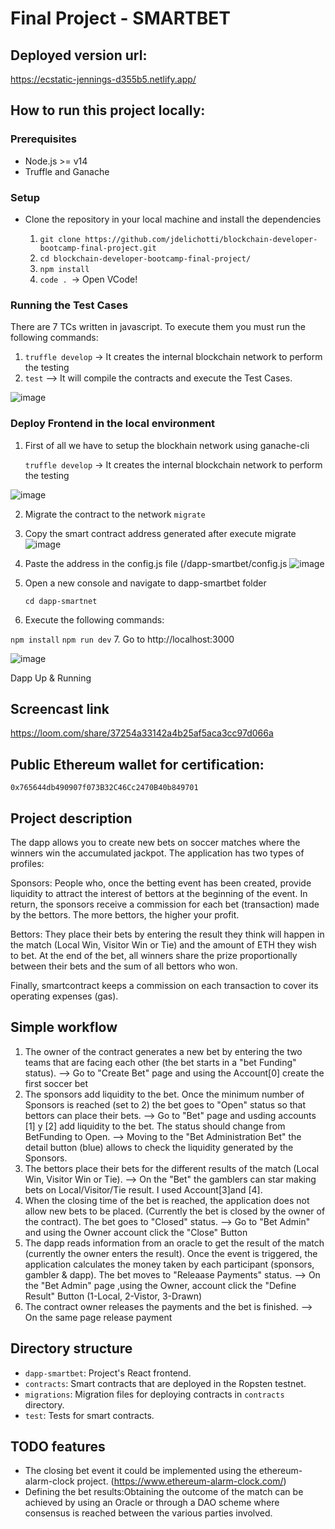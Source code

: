 # Final Project - SMARTBET

## Deployed version url:

https://ecstatic-jennings-d355b5.netlify.app/

## How to run this project locally:

### Prerequisites

- Node.js >= v14
- Truffle and Ganache


### Setup
- Clone the repository in your local machine and install the dependencies
  
  1. `git clone https://github.com/jdelichotti/blockchain-developer-bootcamp-final-project.git`
  2. `cd blockchain-developer-bootcamp-final-project/`
  3. `npm install`
  4. `code . `-> Open VCode!
 
### Running the Test Cases
There are 7 TCs written in javascript. To execute them you must run the following commands:
1. `truffle develop` -> It creates the internal blockchain network to perform the testing
2. `test` --> It will compile the contracts and execute the Test Cases.

![image](https://user-images.githubusercontent.com/32246675/143797692-7ea03f25-8e2f-42fa-92d8-43666707c032.png)

  
### Deploy Frontend in the local environment

1. First of all we have to setup the blockhain network using ganache-cli
   
   `truffle develop` -> It creates the internal blockchain network to perform the testing
   
  ![image](https://user-images.githubusercontent.com/32246675/143800291-8225616d-b9f1-48ce-bcce-7b8bcbdb7b21.png)

2. Migrate the contract to the network
   `migrate`

3. Copy the smart contract address generated after execute migrate
   ![image](https://user-images.githubusercontent.com/32246675/143800636-dc0ec4f1-297f-4c28-907f-1e760c45c4ee.png)

4. Paste the address in the config.js file (/dapp-smartbet/config.js
  ![image](https://user-images.githubusercontent.com/32246675/143817198-1b52f858-bf1f-4848-840c-11b9af9fe425.png)

5. Open a new console and navigate to dapp-smartbet folder
   
   `cd dapp-smartnet`
6. Execute the following commands:
   
  `npm install`
  `npm run dev`
7. Go to http://localhost:3000

   ![image](https://user-images.githubusercontent.com/32246675/143801327-383a94da-8596-464e-8554-20516b5fd553.png)
    
   Dapp Up & Running


## Screencast link

https://loom.com/share/37254a33142a4b25af5aca3cc97d066a

## Public Ethereum wallet for certification:

`0x765644db490907f073B32C46Cc2470B40b849701`

## Project description

The dapp allows you to create new bets on soccer matches where the winners win the accumulated jackpot.
The application has two types of profiles:

Sponsors: People who, once the betting event has been created, provide liquidity to attract the interest of bettors at the beginning of the event. In return, the sponsors receive a commission for each bet (transaction) made by the bettors. The more bettors, the higher your profit.

Bettors: They place their bets by entering the result they think will happen in the match (Local Win, Visitor Win or Tie) and the amount of ETH they wish to bet. At the end of the bet, all winners share the prize proportionally between their bets and the sum of all bettors who won.

Finally, smartcontract keeps a commission on each transaction to cover its operating expenses (gas).


## Simple workflow

1. The owner of the contract generates a new bet by entering the two teams that are facing each other (the bet starts in a "bet Funding" status).
  --> Go to "Create Bet" page and using the Account[0] create the first soccer bet
2. The sponsors add liquidity to the bet. Once the minimum number of Sponsors is reached (set to 2) the bet goes to "Open" status so that bettors can place their bets.
  --> Go to "Bet" page and usding accounts [1] y [2] add liquidity to the bet. The status should change from BetFunding to Open.
  --> Moving to the "Bet Administration Bet" the detail button (blue) allows to check the liquidity generated by the Sponsors.
3. The bettors place their bets for the different results of the match (Local Win, Visitor Win or Tie).
  --> On the "Bet" the gamblers can star making bets on Local/Visitor/Tie result. I used Account[3]and [4].
4. When the closing time of the bet is reached, the application does not allow new bets to be placed. (Currently the bet is closed by the owner of the contract). The bet goes to "Closed" status.
  --> Go to "Bet Admin" and using the Owner account click the "Close" Button
5. The dapp reads information from an oracle to get the result of the match (currently the owner enters the result). Once the event is triggered, the application calculates the money taken by each participant (sponsors, gambler & dapp). The bet moves to "Releaase Payments" status.
  --> On the "Bet Admin" page ,using the Owner, account click the "Define Result" Button (1-Local, 2-Vistor, 3-Drawn)
6. The contract owner releases the payments and the bet is finished.
  --> On the same page release payment

## Directory structure

- `dapp-smartbet`: Project's React frontend.
- `contracts`: Smart contracts that are deployed in the Ropsten testnet.
- `migrations`: Migration files for deploying contracts in `contracts` directory.
- `test`: Tests for smart contracts.


## TODO features

- The closing bet event it could be implemented using the ethereum-alarm-clock project. (https://www.ethereum-alarm-clock.com/)
- Defining the bet results:Obtaining the outcome of the match can be achieved by using an Oracle or through a DAO scheme where consensus is reached between the various parties involved.
